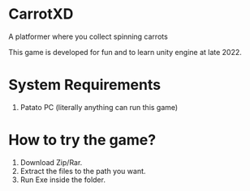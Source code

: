 # CarrotXD
 A platformer where you collect spinning carrots

This game is developed for fun and to learn unity engine at late 2022.

# System Requirements
1. Patato PC (literally anything can run this game)

# How to try the game?
1. Download Zip/Rar.
2. Extract the files to the path you want.
3. Run Exe inside the folder.

